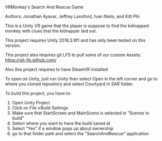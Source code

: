VRMonkey's Search And Rescue Game

Authors:
Jonathan Ayavar,
Jeffrey Lansford,
Ivan Nieto, and
Kitt Phi

This is a Unity VR game that the player is suppose to find the kidnapped monkey with clues that the kidnapper laid out.

This project requires Unity 2018.3.9f1 and has only been tested on this version.

This project also requires git LFS to pull some of our custom Assets: https://git-lfs.github.com/

Also this project requires to have SteamVR installed

To open on Unity, just run Unity than select Open in the left corner and go to where you cloned repository and select Courtyard in SAR folder.  

To build this project, you have to:
  1) Open Unity Project
  2) Click on File->Build Settings
  3) Make sure that StartScreen and MainScene is selected in "Scenes to build"
  4) Select where you want to have the build saved at
  5) Select "Yes" if a window pops up about ownership
  6) go to that folder path and select the "SearchAndRescue" application
